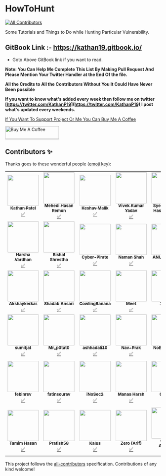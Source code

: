 # HowToHunt
<!-- ALL-CONTRIBUTORS-BADGE:START - Do not remove or modify this section -->
[![All Contributors](https://img.shields.io/badge/all_contributors-42-orange.svg?style=flat-square)](#contributors-)
<!-- ALL-CONTRIBUTORS-BADGE:END -->
Some Tutorials and Things to Do while Hunting Particular Vulnerability. 

## GitBook Link :- https://kathan19.gitbook.io/

* Goto Above GitBook link if you want to read. 

**Note: You Can Help Me Complete This List By Making Pull Request And Please Mention Your Twitter Handler at the End Of the file.**

**All the Credits to All the Contributors Without You It Could Have Never Been possible**

**If you want to know what's added every week then follow me on twitter [https://twitter.com/KathanP19](https://twitter.com/KathanP19) I post what's updated every weekends.**

[If You Want To Support Project Or Me You Can Buy Me A Coffee](https://www.buymeacoffee.com/kathanp19)

<a href="https://www.buymeacoffee.com/kathanp19" target="_blank"><img src="https://www.buymeacoffee.com/assets/img/custom_images/orange_img.png" alt="Buy Me A Coffee" style="height: 41px !important;width: 174px !important;box-shadow: 0px 3px 2px 0px rgba(190, 190, 190, 0.5) !important;-webkit-box-shadow: 0px 3px 2px 0px rgba(190, 190, 190, 0.5) !important;" ></a>

## Contributors ✨

Thanks goes to these wonderful people ([emoji key](https://allcontributors.org/docs/en/emoji-key)):

<!-- ALL-CONTRIBUTORS-LIST:START - Do not remove or modify this section -->
<!-- prettier-ignore-start -->
<!-- markdownlint-disable -->
<table>
  <tr>
    <td align="center"><a href="https://github.com/KathanP19"><img src="https://avatars2.githubusercontent.com/u/33719912?v=4?s=100" width="100px;" alt=""/><br /><sub><b>Kathan Patel</b></sub></a><br /><a href="#tutorial-KathanP19" title="Tutorials">✅</a></td>
    <td align="center"><a href="https://github.com/remonsec"><img src="https://avatars2.githubusercontent.com/u/54717234?v=4?s=100" width="100px;" alt=""/><br /><sub><b>Mehedi Hasan Remon</b></sub></a><br /><a href="#tutorial-remonsec" title="Tutorials">✅</a></td>
    <td align="center"><a href="https://www.theinfosecguy.me"><img src="https://avatars3.githubusercontent.com/u/33570148?v=4?s=100" width="100px;" alt=""/><br /><sub><b>Keshav Malik</b></sub></a><br /><a href="#tutorial-theinfosecguy" title="Tutorials">✅</a></td>
    <td align="center"><a href="https://0xd3vil.github.io/"><img src="https://avatars3.githubusercontent.com/u/32324065?v=4?s=100" width="100px;" alt=""/><br /><sub><b>Vivek Kumar Yadav</b></sub></a><br /><a href="#tutorial-0xd3vil" title="Tutorials">✅</a></td>
    <td align="center"><a href="https://twitter.com/smhtahsin33"><img src="https://avatars0.githubusercontent.com/u/60981314?v=4?s=100" width="100px;" alt=""/><br /><sub><b>Syed Mushfik Hasan Tahsin</b></sub></a><br /><a href="#tutorial-SMHTahsin33" title="Tutorials">✅</a></td>
    <td align="center"><a href="https://github.com/Virdoexhunter"><img src="https://avatars1.githubusercontent.com/u/68891432?v=4?s=100" width="100px;" alt=""/><br /><sub><b>Deepak Dhiman</b></sub></a><br /><a href="#tutorial-Virdoexhunter" title="Tutorials">✅</a></td>
    <td align="center"><a href="https://github.com/maverickNerd"><img src="https://avatars3.githubusercontent.com/u/49231687?v=4?s=100" width="100px;" alt=""/><br /><sub><b>maverickNerd</b></sub></a><br /><a href="#tutorial-maverickNerd" title="Tutorials">✅</a></td>
  </tr>
  <tr>
    <td align="center"><a href="http://harsha.ambati05@gmail.com"><img src="https://avatars3.githubusercontent.com/u/47480010?v=4?s=100" width="100px;" alt=""/><br /><sub><b>Harsha Vardhan</b></sub></a><br /><a href="#tutorial-Harsha-Ambati" title="Tutorials">✅</a></td>
    <td align="center"><a href="https://github.com/bishal0x01"><img src="https://avatars3.githubusercontent.com/u/26160488?v=4?s=100" width="100px;" alt=""/><br /><sub><b>Bishal Shrestha</b></sub></a><br /><a href="#tutorial-bishal0x01" title="Tutorials">✅</a></td>
    <td align="center"><a href="https://github.com/Cyber-Pirate"><img src="https://avatars1.githubusercontent.com/u/69442715?v=4?s=100" width="100px;" alt=""/><br /><sub><b>Cyber-Pirate</b></sub></a><br /><a href="#tutorial-Cyber-Pirate" title="Tutorials">✅</a></td>
    <td align="center"><a href="https://github.com/h4ckboy19"><img src="https://avatars1.githubusercontent.com/u/61796314?v=4?s=100" width="100px;" alt=""/><br /><sub><b>Naman Shah</b></sub></a><br /><a href="#tutorial-h4ckboy19" title="Tutorials">✅</a></td>
    <td align="center"><a href="https://anugrahsr.netlify.com/"><img src="https://avatars3.githubusercontent.com/u/44763564?v=4?s=100" width="100px;" alt=""/><br /><sub><b>ANUGRAH S R</b></sub></a><br /><a href="#tutorial-Anugrahsr" title="Tutorials">✅</a></td>
    <td align="center"><a href="https://github.com/SocioDroid"><img src="https://avatars1.githubusercontent.com/u/47445489?v=4?s=100" width="100px;" alt=""/><br /><sub><b>Aishwarya Kendle</b></sub></a><br /><a href="#tutorial-SocioDroid" title="Tutorials">✅</a></td>
    <td align="center"><a href="https://github.com/SandeepkrishnaS"><img src="https://avatars2.githubusercontent.com/u/32749116?v=4?s=100" width="100px;" alt=""/><br /><sub><b>MadMaxx</b></sub></a><br /><a href="#tutorial-SandeepkrishnaS" title="Tutorials">✅</a></td>
  </tr>
  <tr>
    <td align="center"><a href="https://github.com/Akshaykerkar"><img src="https://avatars3.githubusercontent.com/u/71178984?v=4?s=100" width="100px;" alt=""/><br /><sub><b>Akshaykerkar</b></sub></a><br /><a href="#tutorial-Akshaykerkar" title="Tutorials">✅</a></td>
    <td align="center"><a href="https://github.com/shadabansari"><img src="https://avatars2.githubusercontent.com/u/6929303?v=4?s=100" width="100px;" alt=""/><br /><sub><b>Shadab Ansari</b></sub></a><br /><a href="#tutorial-shadabansari" title="Tutorials">✅</a></td>
    <td align="center"><a href="https://github.com/CowlingBanana"><img src="https://avatars0.githubusercontent.com/u/51919963?v=4?s=100" width="100px;" alt=""/><br /><sub><b>CowlingBanana</b></sub></a><br /><a href="#tutorial-CowlingBanana" title="Tutorials">✅</a></td>
    <td align="center"><a href="https://github.com/1nVok3r1729"><img src="https://avatars3.githubusercontent.com/u/54794940?v=4?s=100" width="100px;" alt=""/><br /><sub><b>Meet</b></sub></a><br /><a href="#tutorial-1nVok3r1729" title="Tutorials">✅</a></td>
    <td align="center"><a href="https://github.com/tushars25"><img src="https://avatars1.githubusercontent.com/u/55856490?v=4?s=100" width="100px;" alt=""/><br /><sub><b>Tushar</b></sub></a><br /><a href="#tutorial-tushars25" title="Tutorials">✅</a></td>
    <td align="center"><a href="http://infosecninja.blogspot.com/"><img src="https://avatars3.githubusercontent.com/u/8291014?v=4?s=100" width="100px;" alt=""/><br /><sub><b>Chintan Gurjar</b></sub></a><br /><a href="#tutorial-iamthefrogy" title="Tutorials">✅</a></td>
    <td align="center"><a href="https://github.com/praneeth1998"><img src="https://avatars3.githubusercontent.com/u/36130152?v=4?s=100" width="100px;" alt=""/><br /><sub><b>praneeth1998</b></sub></a><br /><a href="#tutorial-praneeth1998" title="Tutorials">✅</a></td>
  </tr>
  <tr>
    <td align="center"><a href="http://instagram.com/sumitjat"><img src="https://avatars2.githubusercontent.com/u/36793278?v=4?s=100" width="100px;" alt=""/><br /><sub><b>sumitjat</b></sub></a><br /><a href="#tutorial-sumitjat" title="Tutorials">✅</a></td>
    <td align="center"><a href="https://github.com/Mr-p0tat0"><img src="https://avatars1.githubusercontent.com/u/59037001?v=4?s=100" width="100px;" alt=""/><br /><sub><b>Mr_p0tat0</b></sub></a><br /><a href="#tutorial-Mr-p0tat0" title="Tutorials">✅</a></td>
    <td align="center"><a href="https://github.com/ashhadali10"><img src="https://avatars1.githubusercontent.com/u/54775497?v=4?s=100" width="100px;" alt=""/><br /><sub><b>ashhadali10</b></sub></a><br /><a href="#tutorial-ashhadali10" title="Tutorials">✅</a></td>
    <td align="center"><a href="https://github.com/Nav-Prak"><img src="https://avatars1.githubusercontent.com/u/54226343?v=4?s=100" width="100px;" alt=""/><br /><sub><b>Nav-Prak</b></sub></a><br /><a href="#tutorial-Nav-Prak" title="Tutorials">✅</a></td>
    <td align="center"><a href="https://github.com/CXVVMVII"><img src="https://avatars0.githubusercontent.com/u/35371691?v=4?s=100" width="100px;" alt=""/><br /><sub><b>NoBodysSafe</b></sub></a><br /><a href="#tutorial-CXVVMVII" title="Tutorials">✅</a></td>
    <td align="center"><a href="https://github.com/bolli95"><img src="https://avatars3.githubusercontent.com/u/7793324?v=4?s=100" width="100px;" alt=""/><br /><sub><b>Max Boll</b></sub></a><br /><a href="#tutorial-bolli95" title="Tutorials">✅</a></td>
    <td align="center"><a href="https://github.com/Yashrk078"><img src="https://avatars2.githubusercontent.com/u/55628921?v=4?s=100" width="100px;" alt=""/><br /><sub><b>Yash K</b></sub></a><br /><a href="#tutorial-Yashrk078" title="Tutorials">✅</a></td>
  </tr>
  <tr>
    <td align="center"><a href="https://github.com/febinrev"><img src="https://avatars2.githubusercontent.com/u/52229330?v=4?s=100" width="100px;" alt=""/><br /><sub><b>febinrev</b></sub></a><br /><a href="#tutorial-febinrev" title="Tutorials">✅</a></td>
    <td align="center"><a href="http://fatinsourav.github.io"><img src="https://avatars3.githubusercontent.com/u/15983667?v=4?s=100" width="100px;" alt=""/><br /><sub><b>fatinsourav</b></sub></a><br /><a href="#tutorial-fatinsourav" title="Tutorials">✅</a></td>
    <td align="center"><a href="https://github.com/iNoSec2"><img src="https://avatars2.githubusercontent.com/u/51358868?v=4?s=100" width="100px;" alt=""/><br /><sub><b>iNoSec2</b></sub></a><br /><a href="#tutorial-iNoSec2" title="Tutorials">✅</a></td>
    <td align="center"><a href="https://github.com/manasjha7"><img src="https://avatars3.githubusercontent.com/u/33492814?v=4?s=100" width="100px;" alt=""/><br /><sub><b>Manas Harsh</b></sub></a><br /><a href="#tutorial-manasjha7" title="Tutorials">✅</a></td>
    <td align="center"><a href="https://github.com/0xsunil"><img src="https://avatars2.githubusercontent.com/u/60779622?v=4?s=100" width="100px;" alt=""/><br /><sub><b>0xsunil</b></sub></a><br /><a href="#tutorial-0xsunil" title="Tutorials">✅</a></td>
    <td align="center"><a href="https://github.com/deephunt3r"><img src="https://avatars1.githubusercontent.com/u/60481830?v=4?s=100" width="100px;" alt=""/><br /><sub><b>Rakesh</b></sub></a><br /><a href="#tutorial-deephunt3r" title="Tutorials">✅</a></td>
    <td align="center"><a href="https://github.com/Pratyaksh06"><img src="https://avatars.githubusercontent.com/u/43118103?v=4?s=100" width="100px;" alt=""/><br /><sub><b>Pratyaksh Singh</b></sub></a><br /><a href="#tutorial-Pratyaksh06" title="Tutorials">✅</a></td>
  </tr>
  <tr>
    <td align="center"><a href="https://github.com/tamimhasan404"><img src="https://avatars.githubusercontent.com/u/66991901?v=4?s=100" width="100px;" alt=""/><br /><sub><b>Tamim Hasan</b></sub></a><br /><a href="#tutorial-tamimhasan404" title="Tutorials">✅</a></td>
    <td align="center"><a href="https://github.com/Pratish58"><img src="https://avatars.githubusercontent.com/u/51779480?v=4?s=100" width="100px;" alt=""/><br /><sub><b>Pratish58</b></sub></a><br /><a href="#tutorial-Pratish58" title="Tutorials">✅</a></td>
    <td align="center"><a href="https://github.com/klau5dev"><img src="https://avatars.githubusercontent.com/u/70058709?v=4?s=100" width="100px;" alt=""/><br /><sub><b>Kalus</b></sub></a><br /><a href="#tutorial-klau5dev" title="Tutorials">✅</a></td>
    <td align="center"><a href="https://github.com/Zero0x00"><img src="https://avatars.githubusercontent.com/u/26040638?v=4?s=100" width="100px;" alt=""/><br /><sub><b>Zero (Arif)</b></sub></a><br /><a href="#tutorial-Zero0x00" title="Tutorials">✅</a></td>
    <td align="center"><a href="https://chirag-agrawal.medium.com/"><img src="https://avatars.githubusercontent.com/u/68269472?v=4?s=100" width="100px;" alt=""/><br /><sub><b>Chirag Agrawal</b></sub></a><br /><a href="#tutorial-Raiders0786" title="Tutorials">✅</a></td>
    <td align="center"><a href="https://github.com/kushagrasarathe"><img src="https://avatars.githubusercontent.com/u/76868364?v=4?s=100" width="100px;" alt=""/><br /><sub><b>Kushagra Sarathe</b></sub></a><br /><a href="#tutorial-kushagrasarathe" title="Tutorials">✅</a></td>
        <td align="center"><a href="https://github.com/rtcms"><img src="https://avatars.githubusercontent.com/u/35173068?v=4?s=100" width="100px;" alt=""/><br /><sub><b>RT</b></sub></a><br /><a href="#tutorial-rtcms" title="Tutorials">✅</a></td>
  </tr>
</table>

<!-- markdownlint-restore -->
<!-- prettier-ignore-end -->

<!-- ALL-CONTRIBUTORS-LIST:END -->

This project follows the [all-contributors](https://github.com/all-contributors/all-contributors) specification. Contributions of any kind welcome!
